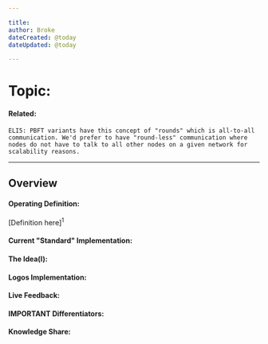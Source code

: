 ```yaml
---

title:
author: Broke
dateCreated: @today
dateUpdated: @today

---
```


# Topic:
#### Related:
`ELI5: PBFT variants have this concept of "rounds" which is all-to-all communication. We'd prefer to have "round-less" communication where nodes do not have to talk to all other nodes on a given network for scalability reasons.`

---

## Overview

#### Operating Definition:
[Definition here]<sup>1</sup>

#### Current "Standard" Implementation:


#### The Idea(l):


#### Logos Implementation:


#### Live Feedback:


#### IMPORTANT Differentiators:


#### Knowledge Share: